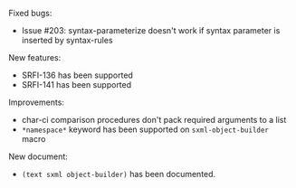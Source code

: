 Fixed bugs:

- Issue #203: syntax-parameterize doesn't work if syntax parameter is inserted by syntax-rules

New features:

- SRFI-136 has been supported
- SRFI-141 has been supported

Improvements:

- char-ci comparison procedures don't pack required arguments to a list
- `*namespace*` keyword has been supported on `sxml-object-builder` macro

New document:

- `(text sxml object-builder)` has been documented.